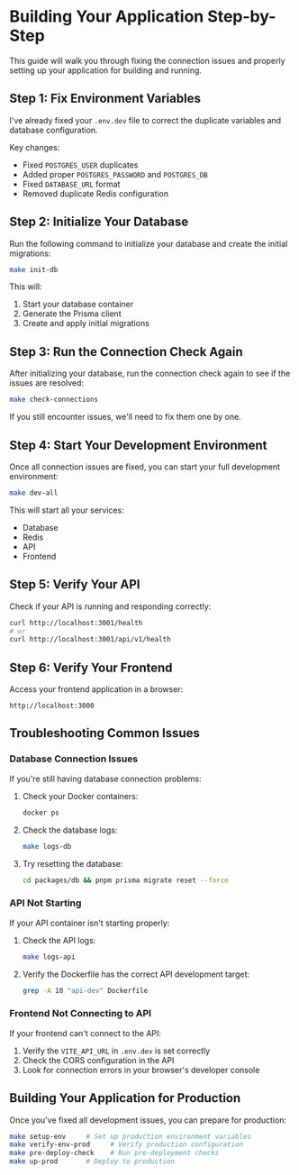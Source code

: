 # Building Your Application Step-by-Step

This guide will walk you through fixing the connection issues and properly setting up your application for building and running.

## Step 1: Fix Environment Variables

I've already fixed your `.env.dev` file to correct the duplicate variables and database configuration.

Key changes:

- Fixed `POSTGRES_USER` duplicates
- Added proper `POSTGRES_PASSWORD` and `POSTGRES_DB`
- Fixed `DATABASE_URL` format
- Removed duplicate Redis configuration

## Step 2: Initialize Your Database

Run the following command to initialize your database and create the initial migrations:

```bash
make init-db
```

This will:

1. Start your database container
2. Generate the Prisma client
3. Create and apply initial migrations

## Step 3: Run the Connection Check Again

After initializing your database, run the connection check again to see if the issues are resolved:

```bash
make check-connections
```

If you still encounter issues, we'll need to fix them one by one.

## Step 4: Start Your Development Environment

Once all connection issues are fixed, you can start your full development environment:

```bash
make dev-all
```

This will start all your services:

- Database
- Redis
- API
- Frontend

## Step 5: Verify Your API

Check if your API is running and responding correctly:

```bash
curl http://localhost:3001/health
# or
curl http://localhost:3001/api/v1/health
```

## Step 6: Verify Your Frontend

Access your frontend application in a browser:

```http://localhost:3000```

## Troubleshooting Common Issues

### Database Connection Issues

If you're still having database connection problems:

1. Check your Docker containers:

   ```bash
   docker ps
   ```

2. Check the database logs:

   ```bash
   make logs-db
   ```

3. Try resetting the database:

   ```bash
   cd packages/db && pnpm prisma migrate reset --force
   ```

### API Not Starting

If your API container isn't starting properly:

1. Check the API logs:

   ```bash
   make logs-api
   ```

2. Verify the Dockerfile has the correct API development target:

   ```bash
   grep -A 10 "api-dev" Dockerfile
   ```

### Frontend Not Connecting to API

If your frontend can't connect to the API:

1. Verify the `VITE_API_URL` in `.env.dev` is set correctly
2. Check the CORS configuration in the API
3. Look for connection errors in your browser's developer console

## Building Your Application for Production

Once you've fixed all development issues, you can prepare for production:

```bash
make setup-env     # Set up production environment variables
make verify-env-prod     # Verify production configuration
make pre-deploy-check    # Run pre-deployment checks
make up-prod       # Deploy to production
```
